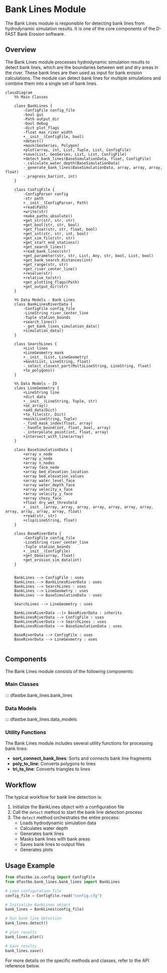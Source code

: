 # Bank Lines Module

The Bank Lines module is responsible for detecting bank lines from hydrodynamic simulation results. It is one of the core components of the D-FAST Bank Erosion software.

## Overview

The Bank Lines module processes hydrodynamic simulation results to detect bank lines, which are the boundaries between wet and dry areas in the river. These bank lines are then used as input for bank erosion calculations. The module can detect bank lines for multiple simulations and combine them into a single set of bank lines.

```mermaid
classDiagram
    %% Main Classes

    class BankLines {
        -ConfigFile config_file
        -bool gui
        -Path output_dir
        -bool debug
        -dict plot_flags
        -float max_river_width
        +__init__(ConfigFile, bool)
        +detect()
        +mask(GeoSeries, Polygon)
        +plot(array, int, List, Tuple, List, ConfigFile)
        +save(List, GeoSeries, List, List, ConfigFile)
        +detect_bank_lines(BaseSimulationData, float, ConfigFile)
        -_calculate_water_depth(BaseSimulationData)
        -_generate_bank_lines(BaseSimulationData, array, array, array, float)
        -_progress_bar(int, int)
    }

    class ConfigFile {
        -ConfigParser config
        -str path
        +__init__(ConfigParser, Path)
        +read(Path)
        +write(str)
        +make_paths_absolute()
        +get_str(str, str, str)
        +get_bool(str, str, bool)
        +get_float(str, str, float, bool)
        +get_int(str, str, int, bool)
        +get_sim_file(str, str)
        +get_start_end_stations()
        +get_search_lines()
        +read_bank_lines(str)
        +get_parameter(str, str, List, Any, str, bool, List, bool)
        +get_bank_search_distances(int)
        +get_range(str, str)
        +get_river_center_line()
        +resolve(str)
        +relative_to(str)
        +get_plotting_flags(Path)
        +get_output_dir(str)
    }
    
    %% Data Models - Bank Lines
    class BankLinesRiverData {
        -ConfigFile config_file
        -LineString river_center_line
        -Tuple station_bounds
        +search_lines()
        -_get_bank_lines_simulation_data()
        +simulation_data()
    }

    class SearchLines {
        +List lines
        +LineGeometry mask
        +__init__(List, LineGeometry)
        +mask(List, LineString, float)
        -_select_closest_part(MultiLineString, LineString, float)
        +to_polygons()
    }

    %% Data Models - IO
    class LineGeometry {
        +LineString line
        +dict data
        +__init__(LineString, Tuple, str)
        +as_array()
        +add_data(Dict)
        +to_file(str, Dict)
        +mask(LineString, Tuple)
        -_find_mask_index(float, array)
        -_handle_bound(int, float, bool, array)
        -_interpolate_point(int, float, array)
        +intersect_with_line(array)
    }

    class BaseSimulationData {
        +array x_node
        +array y_node
        +array n_nodes
        +array face_node
        +array bed_elevation_location
        +array bed_elevation_values
        +array water_level_face
        +array water_depth_face
        +array velocity_x_face
        +array velocity_y_face
        +array chezy_face
        +float dry_wet_threshold
        +__init__(array, array, array, array, array, array, array, array, array, array, array, float)
        +read(str, str)
        +clip(LineString, float)
    }

    class BaseRiverData {
        -ConfigFile config_file
        -LineString river_center_line
        -Tuple station_bounds
        +__init__(ConfigFile)
        +get_bbox(array, float)
        +get_erosion_sim_data(int)
    }


    BankLines --> ConfigFile : uses
    BankLines --> BankLinesRiverData : uses
    BankLines --> SearchLines : uses
    BankLines --> LineGeometry : uses
    BankLines --> BaseSimulationData : uses

    SearchLines --> LineGeometry : uses

    BankLinesRiverData --|> BaseRiverData : inherits
    BankLinesRiverData --> ConfigFile : uses
    BankLinesRiverData --> SearchLines : uses
    BankLinesRiverData --> BaseSimulationData : uses

    BaseRiverData --> ConfigFile : uses
    BaseRiverData --> LineGeometry : uses
    
```

## Components

The Bank Lines module consists of the following components:

### Main Classes

::: dfastbe.bank_lines.bank_lines

### Data Models

::: dfastbe.bank_lines.data_models

### Utility Functions

The Bank Lines module includes several utility functions for processing bank lines:

- **sort_connect_bank_lines**: Sorts and connects bank line fragments
- **poly_to_line**: Converts polygons to lines
- **tri_to_line**: Converts triangles to lines

## Workflow

The typical workflow for bank line detection is:

1. Initialize the BankLines object with a configuration file
2. Call the `detect` method to start the bank line detection process
3. The `detect` method orchestrates the entire process:
   - Loads hydrodynamic simulation data
   - Calculates water depth
   - Generates bank lines
   - Masks bank lines with bank areas
   - Saves bank lines to output files
   - Generates plots

## Usage Example

```python
from dfastbe.io.config import ConfigFile
from dfastbe.bank_lines.bank_lines import BankLines

# Load configuration file
config_file = ConfigFile.read("config.cfg")

# Initialize BankLines object
bank_lines = BankLines(config_file)

# Run bank line detection
bank_lines.detect()

# plot results
bank_lines.plot()

# Save results
bank_lines.save()
```

For more details on the specific methods and classes, refer to the API reference below.
